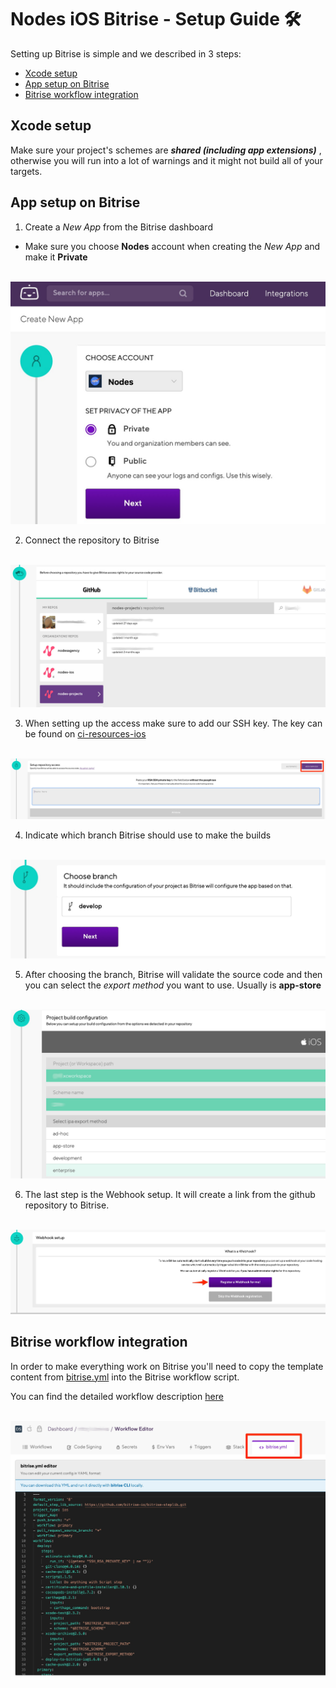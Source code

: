 # Nodes iOS Bitrise - Setup Guide 🛠

Setting up Bitrise is simple and we described in 3 steps:

- [Xcode setup](#Xcode-setup)
- [App setup on Bitrise](#App-setup-on-Bitrise)
- [Bitrise workflow integration](#Bitrise-workflow-integration)

## Xcode setup

Make sure your project's schemes are ***shared (including app extensions)*** , otherwise you will run into a lot of warnings and it might not build all of your targets.


## App setup on Bitrise

1) Create a *New App* from the Bitrise dashboard
- Make sure you choose **Nodes** account when creating the *New App* and make it **Private**

<p align="center">
  <img src="../images/ci/01-new-app-bitrise.jpg?raw=true" alt="New App"/>
</p> 

2) Connect the repository to Bitrise

<p align="center">
  <img src="../images/ci/02-new-app-bitrise.jpg?raw=true" alt="New App"/>
</p> 

3) When setting up the access make sure to add our SSH key. The key can be found on [ci-resources-ios](https://github.com/nodes-projects/ci-resources-ios/blob/master/privatekey)

<p align="center">
  <img src="../images/ci/03-new-app-bitrise.jpg?raw=true" alt="New App"/>
</p> 

4) Indicate which branch Bitrise should use to make the builds

<p align="center">
  <img src="../images/ci/04-new-app-bitrise.jpg?raw=true" alt="New App"/>
</p> 

5) After choosing the branch, Bitrise will validate the source code and then you can select the *export method* you want to use. Usually is **app-store**

<p align="center">
  <img src="../images/ci/05-new-app-bitrise.jpg?raw=true" alt="New App"/>
</p> 

6) The last step is the Webhook setup. It will create a link from the github repository to Bitrise.

<p align="center">
  <img src="../images/ci/06-new-app-bitrise.jpg?raw=true" alt="New App"/>
</p> 


## Bitrise workflow integration

In order to make everything work on Bitrise you'll need to copy the template content from [bitrise.yml](https://github.com/nodes-projects/ci-resources-ios/blob/master/bitrise.yml) into the Bitrise workflow script.

You can find the detailed workflow description [here](https://github.com/nodes-ios/bitrise-step-nodes-custom-script)

<p align="center">
  <img src="../images/ci/07-new-app-bitrise.jpg?raw=true" alt="New App"/>
</p> 
